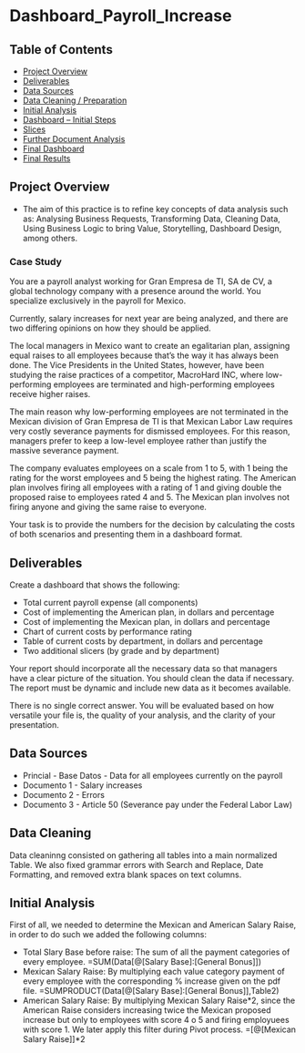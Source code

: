 # Dashboard_Payroll_Increase

## Table of Contents

- [Project Overview](#project-overview)
- [Deliverables](#deliverables)
- [Data Sources](#data-sources)
- [Data Cleaning / Preparation](#data-cleaning--preparation)
- [Initial Analysis](#initial-analysis)
- [Dashboard – Initial Steps](#dashboard--initial-steps)
- [Slices](#Slices)
- [Further Document Analysis](#further-document-analysis)
- [Final Dashboard](#final-dashboard)
- [Final Results](#final-reuslts)

## Project Overview 

- The aim of this practice is to refine key concepts of data analysis such as: Analysing Business Requests, Transforming Data, Cleaning Data, Using Business Logic to bring Value, Storytelling, Dashboard Design, among others.

### Case Study
You are a payroll analyst working for Gran Empresa de TI, SA de CV, a global technology company with a presence around the world. You specialize exclusively in the payroll for Mexico.

Currently, salary increases for next year are being analyzed, and there are two differing opinions on how they should be applied.

The local managers in Mexico want to create an egalitarian plan, assigning equal raises to all employees because that’s the way it has always been done. The Vice Presidents in the United States, however, have been studying the raise practices of a competitor, MacroHard INC, where low-performing employees are terminated and high-performing employees receive higher raises.

The main reason why low-performing employees are not terminated in the Mexican division of Gran Empresa de TI is that Mexican Labor Law requires very costly severance payments for dismissed employees. For this reason, managers prefer to keep a low-level employee rather than justify the massive severance payment.

The company evaluates employees on a scale from 1 to 5, with 1 being the rating for the worst employees and 5 being the highest rating. The American plan involves firing all employees with a rating of 1 and giving double the proposed raise to employees rated 4 and 5. The Mexican plan involves not firing anyone and giving the same raise to everyone.

Your task is to provide the numbers for the decision by calculating the costs of both scenarios and presenting them in a dashboard format.

## Deliverables

Create a dashboard that shows the following:
  - Total current payroll expense (all components)
  - Cost of implementing the American plan, in dollars and percentage
  - Cost of implementing the Mexican plan, in dollars and percentage
  - Chart of current costs by performance rating
  - Table of current costs by department, in dollars and percentage
  - Two additional slicers (by grade and by department)

Your report should incorporate all the necessary data so that managers have a clear picture of the situation. You should clean the data if necessary. The report must be dynamic and include new data as it becomes available.

There is no single correct answer. You will be evaluated based on how versatile your file is, the quality of your analysis, and the clarity of your presentation.

## Data Sources
  - Princial - Base Datos - Data for all employees currently on the payroll
  - Documento 1 - Salary increases
  - Documento 2 - Errors
  - Documento 3 - Article 50 (Severance pay under the Federal Labor Law)

## Data Cleaning
Data cleaninng consisted on gathering all tables into a main normalized Table. We also fixed grammar errors with Search and Replace, Date Formatting, and removed extra blank spaces on text columns.

## Initial Analysis
First of all, we needed to determine the Mexican and American Salary Raise, in order to do such we added the following columns:
  - Total Slary Base before raise: The sum of all the payment categories of every employee. =SUM(Data[@[Salary Base]:[General Bonus]])
  - Mexican Salary Raise: By multiplying each value category payment of every employee with the corresponding % increase given on the pdf file. =SUMPRODUCT(Data[@[Salary Base]:[General Bonus]],Table2)
  - American Salary Raise: By multiplying Mexican Salary Raise*2, since the American Raise considers increasing twice the Mexican proposed increase but only to employees with score 4 o 5 and firing employuees with score 1. We later apply this filter during Pivot process. =[@[Mexican Salary Raise]]*2





